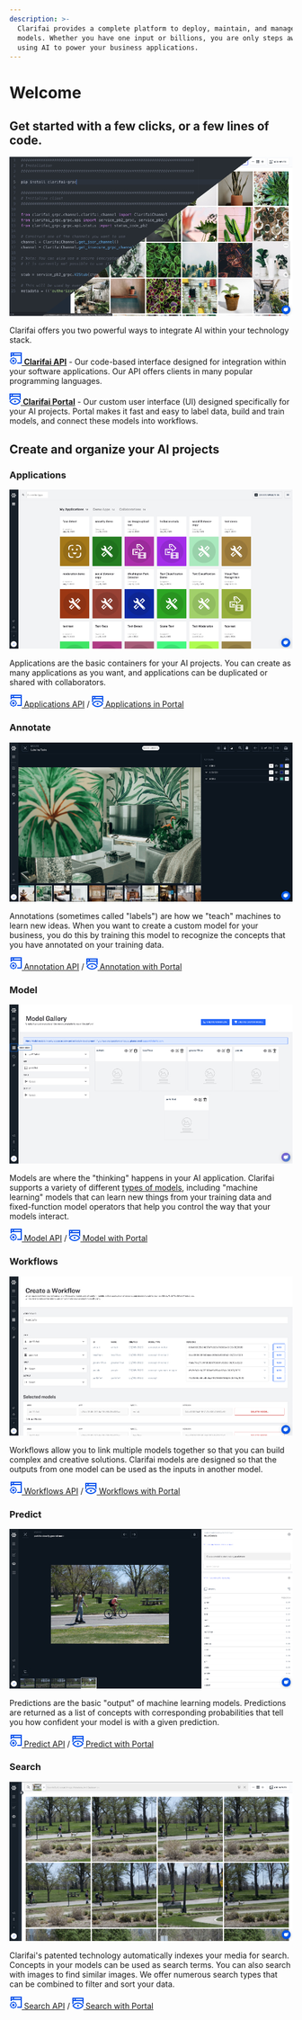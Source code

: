 ```yaml
---
description: >-
  Clarifai provides a complete platform to deploy, maintain, and manage your AI
  models. Whether you have one input or billions, you are only steps away from
  using AI to power your business applications.
---
```


# Welcome

## Get started with a few clicks, or a few lines of code.

![](.gitbook/assets/api_v_portal%20%281%29.jpg)

Clarifai offers you two powerful ways to integrate AI within your technology stack.

[![](.gitbook/assets/api%20%284%29%20%282%29.jpg) **Clarifai API**](api-guide/api-overview/) - Our code-based interface designed for integration within your software applications. Our API offers clients in many popular programming languages.

[![](.gitbook/assets/icon_portal%20%2813%29%20%289%29%20%283%29.jpg) **Clarifai Portal**](https://github.com/Clarifai/docs/tree/b4d75d8274dc9af9b2cfc5c92933e4431f9bfcef/portal-guide/portal_overview/README.md) - Our custom user interface \(UI\) designed specifically for your AI projects. Portal makes it fast and easy to label data, build and train models, and connect these models into workflows.

## Create and organize your AI projects

### Applications

![](.gitbook/assets/applications_overview%20%281%29%20%281%29%20%281%29.jpg)

Applications are the basic containers for your AI projects. You can create as many applications as you want, and applications can be duplicated or shared with collaborators.

[![](.gitbook/assets/api%20%284%29%20%2813%29.jpg) Applications API](getting-started/applications/) / [![](.gitbook/assets/icon_portal%20%2813%29%20%289%29%20%283%29%20%284%29.jpg) Applications in Portal](getting-started/applications/)

### Annotate

![](.gitbook/assets/labeler.jpg)

Annotations \(sometimes called "labels"\) are how we "teach" machines to learn new ideas. When you want to create a custom model for your business, you do this by training this model to recognize the concepts that you have annotated on your training data.

[![](.gitbook/assets/api%20%284%29%20%2812%29.jpg) Annotation API](api-guide/annotate/) / [![](.gitbook/assets/icon_portal%20%2813%29%20%289%29%20%283%29%20%2817%29.jpg) Annotation with Portal](portal-guide/annotate/)

### Model

![](.gitbook/assets/model_mode%20%285%29%20%285%29%20%287%29%20%287%29%20%283%29%20%282%29.jpg)

Models are where the "thinking" happens in your AI application. Clarifai supports a variety of different [types of models](https://docs.clarifai.com/portal-guide/model/model-types.md), including "machine learning" models that can learn new things from your training data and fixed-function model operators that help you control the way that your models interact.

[![](.gitbook/assets/api%20%284%29%20%288%29.jpg) Model API](api-guide/model/) / [![](.gitbook/assets/icon_portal%20%2813%29%20%289%29%20%283%29%20%2824%29.jpg) Model with Portal](portal-guide/model/)

### Workflows

![](.gitbook/assets/workflows%20%281%29.jpg)

Workflows allow you to link multiple models together so that you can build complex and creative solutions. Clarifai models are designed so that the outputs from one model can be used as the inputs in another model.

[![](.gitbook/assets/api%20%284%29%20%2810%29.jpg) Workflows API](api-guide/workflows/) / [![](.gitbook/assets/icon_portal%20%2813%29%20%289%29%20%283%29%20%282%29.jpg) Workflows with Portal](portal-guide/workflows/)

### Predict

![](.gitbook/assets/predictions%20%282%29%20%282%29%20%282%29%20%282%29%20%282%29%20%284%29.jpg)

Predictions are the basic "output" of machine learning models. Predictions are returned as a list of concepts with corresponding probabilities that tell you how confident your model is with a given prediction.

[![](.gitbook/assets/api%20%284%29.jpg) Predict API](api-guide/predict/) / [![](.gitbook/assets/icon_portal%20%2813%29%20%289%29%20%283%29%20%2815%29.jpg) Predict with Portal](https://github.com/Clarifai/docs/tree/b4d75d8274dc9af9b2cfc5c92933e4431f9bfcef/portal-guide/ppredict/README.md)

### Search

![](.gitbook/assets/search.jpg)

Clarifai's patented technology automatically indexes your media for search. Concepts in your models can be used as search terms. You can also search with images to find similar images. We offer numerous search types that can be combined to filter and sort your data.

[![](.gitbook/assets/api%20%284%29%20%286%29.jpg) Search API](api-guide/predict/) / [![](.gitbook/assets/icon_portal%20%2813%29%20%289%29%20%283%29%20%2832%29.jpg) Search with Portal](portal-guide/psearch/)

